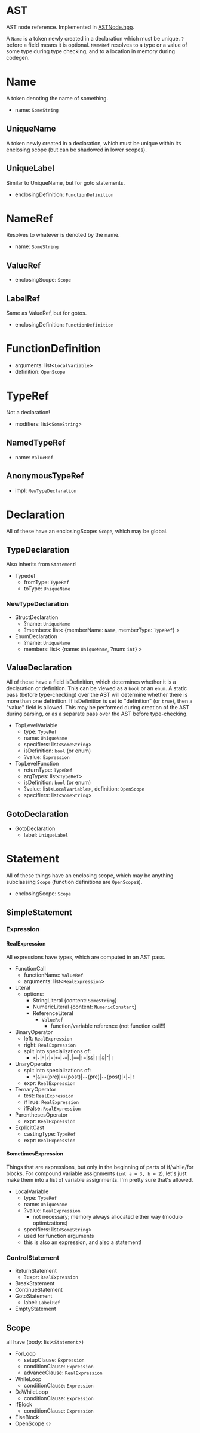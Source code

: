 AST
===

AST node reference. Implemented in [ASTNode.hpp](ASTNode.hpp).

A `Name` is a token newly created in a declaration which must be unique. `?` before a field means it is optional. `NameRef` resolves to a type or a value of some type during type checking, and to a location in memory during codegen.

# Name
A token denoting the name of something.

- name: `SomeString`

## UniqueName
A token newly created in a declaration, which must be unique within its enclosing scope (but can be shadowed in lower scopes).

## UniqueLabel
Similar to UniqueName, but for goto statements.

- enclosingDefinition: `FunctionDefinition`

# NameRef
Resolves to whatever is denoted by the name.

- name: `SomeString`

## ValueRef
- enclosingScope: `Scope`

## LabelRef
Same as ValueRef, but for gotos.

- enclosingDefinition: `FunctionDefinition`

# FunctionDefinition
- arguments: list<`LocalVariable`>
- definition: `OpenScope`

# TypeRef
Not a declaration!
- modifiers: list<`SomeString`>

## NamedTypeRef
- name: `ValueRef`

## AnonymousTypeRef
- impl: `NewTypeDeclaration`

# Declaration

All of these have an enclosingScope: `Scope`, which may be global.

## TypeDeclaration
Also inherits from `Statement`!

- Typedef
    - fromType: `TypeRef`
    - toType: `UniqueName`

### NewTypeDeclaration
- StructDeclaration
    - ?name: `UniqueName`
    - ?members: list< {memberName: `Name`, memberType: `TypeRef`} >
- EnumDeclaration
    - ?name: `UniqueName`
    - members: list< {name: `UniqueName`, ?num: `int`} >

## ValueDeclaration
All of these have a field isDefinition, which determines whether it is a declaration or definition. This can be viewed as a `bool` or an `enum`. A static pass (before type-checking) over the AST will determine whether there is more than one definition. If isDefinition is set to "definition" (or `true`), then a "value" field is allowed. This may be performed during creation of the AST during parsing, or as a separate pass over the AST before type-checking.

- TopLevelVariable
    - type: `TypeRef`
    - name: `UniqueName`
    - specifiers: list<`SomeString`>
    - isDefinition: `bool` (or enum)
    - ?value: `Expression`
- TopLevelFunction
    - returnType: `TypeRef`
    - argTypes: list<`TypeRef`>
    - isDefinition: `bool` (or enum)
    - ?value: list<`LocalVariable`>, definition: `OpenScope`
    - specifiers: list<`SomeString`>

## GotoDeclaration

- GotoDeclaration
    - label: `UniqueLabel`

# Statement

All of these things have an enclosing scope, which may be anything subclassing `Scope` (function definitions are `OpenScope`s).

- enclosingScope: `Scope`

## SimpleStatement
### Expression
#### RealExpression
All expressions have types, which are computed in an AST pass.

- FunctionCall
    - functionName: `ValueRef`
    - arguments: list<`RealExpression`>
- Literal
    - options:
        - StringLiteral {content: `SomeString`}
        - NumericLiteral {content: `NumericConstant`}
        - ReferenceLiteral
            - `ValueRef`
                - function/variable reference (not function call!!)
- BinaryOperator
    - left: `RealExpression`
    - right: `RealExpression`
    - split into specializations of:
        - `+`|`-`|`*`|`/`|`=`|`+=`|`-=`|`,`|`==`|`!=`|`&&`|`||`|`&`|`^`|`|`
- UnaryOperator
    - split into specializations of:
        - `*`|`&`|`++`(pre)|`++`(post)|`--`(pre)|`--`(post)|`+`|`-`|`!`
    - expr: `RealExpression`
- TernaryOperator
    - test: `RealExpression`
    - ifTrue: `RealExpression`
    - ifFalse: `RealExpression`
- ParenthesesOperator
    - expr: `RealExpression`
- ExplicitCast
    - castingType: `TypeRef`
    - expr: `RealExpression`

#### SometimesExpression
Things that are expressions, but only in the beginning of parts of if/while/for blocks. For compound variable assignments (`int a = 3, b = 2`), let's just make them into a list of variable assignments. I'm pretty sure that's allowed.

- LocalVariable
    - type: `TypeRef`
    - name: `UniqueName`
    - ?value: `RealExpression`
        - not necessary; memory always allocated either way (modulo optimizations)
    - specifiers: list<`SomeString`>
    - used for function arguments
    - this is also an expression, and also a statement!


### ControlStatement
- ReturnStatement
    - ?expr: `RealExpression`
- BreakStatement
- ContinueStatement
- GotoStatement
    - label: `LabelRef`
- EmptyStatement

## Scope
all have (body: list<`Statement`>)
- ForLoop
    - setupClause: `Expression`
    - conditionClause: `Expression`
    - advanceClause: `RealExpression`
- WhileLoop
    - conditionClause: `Expression`
- DoWhileLoop
    - conditionClause: `Expression`
- IfBlock
    - conditionClause: `Expression`
- ElseBlock
- OpenScope `{}`
